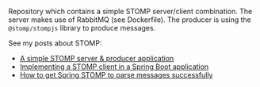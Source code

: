 Repository which contains a simple STOMP server/client combination.
The server makes use of RabbitMQ (see Dockerfile).
The producer is using the `@stomp/stompjs` library to produce messages.

See my posts about STOMP:

- [A simple STOMP server & producer application
](https://blog.dkwr.de/development/stomp-server-producer/)
- [Implementing a STOMP client in a Spring Boot application](https://blog.dkwr.de/development/spring/spring-stomp-client/)
- [How to get Spring STOMP to parse messages successfully](https://blog.dkwr.de/development/spring/2023-09-10-spring-stomp-parsing-troubleshooting/)
